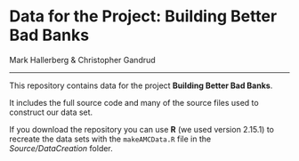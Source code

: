 # Data for the Project: Building Better Bad Banks

Mark Hallerberg & Christopher Gandrud

---

This repository contains data for the project **Building Better Bad Banks**. 

It includes the full source code and many of the source files used to construct our data set.

If you download the repository you can use **R** (we used version 2.15.1) to recreate the data sets with the `makeAMCData.R` file in the *Source/DataCreation* folder.
